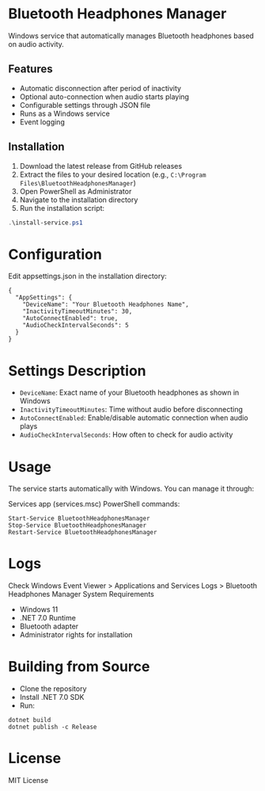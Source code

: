 # Bluetooth Headphones Manager

Windows service that automatically manages Bluetooth headphones based on audio activity.

## Features

- Automatic disconnection after period of inactivity
- Optional auto-connection when audio starts playing
- Configurable settings through JSON file
- Runs as a Windows service
- Event logging

## Installation

1. Download the latest release from GitHub releases
2. Extract the files to your desired location (e.g., `C:\Program Files\BluetoothHeadphonesManager`)
3. Open PowerShell as Administrator
4. Navigate to the installation directory
5. Run the installation script:
```powershell
.\install-service.ps1
```

# Configuration
Edit appsettings.json in the installation directory:
```
{
  "AppSettings": {
    "DeviceName": "Your Bluetooth Headphones Name",
    "InactivityTimeoutMinutes": 30,
    "AutoConnectEnabled": true,
    "AudioCheckIntervalSeconds": 5
  }
}
```

# Settings Description

- `DeviceName`: Exact name of your Bluetooth headphones as shown in Windows
- `InactivityTimeoutMinutes`: Time without audio before disconnecting
- `AutoConnectEnabled`: Enable/disable automatic connection when audio plays
- `AudioCheckIntervalSeconds`: How often to check for audio activity

# Usage

The service starts automatically with Windows. You can manage it through:

Services app (services.msc)
PowerShell commands:
```
Start-Service BluetoothHeadphonesManager
Stop-Service BluetoothHeadphonesManager
Restart-Service BluetoothHeadphonesManager
```

# Logs

Check Windows Event Viewer > Applications and Services Logs > Bluetooth Headphones Manager
System Requirements
- Windows 11
- .NET 7.0 Runtime
- Bluetooth adapter
- Administrator rights for installation

# Building from Source
- Clone the repository
- Install .NET 7.0 SDK
- Run:
```
dotnet build
dotnet publish -c Release
```

# License
MIT License
